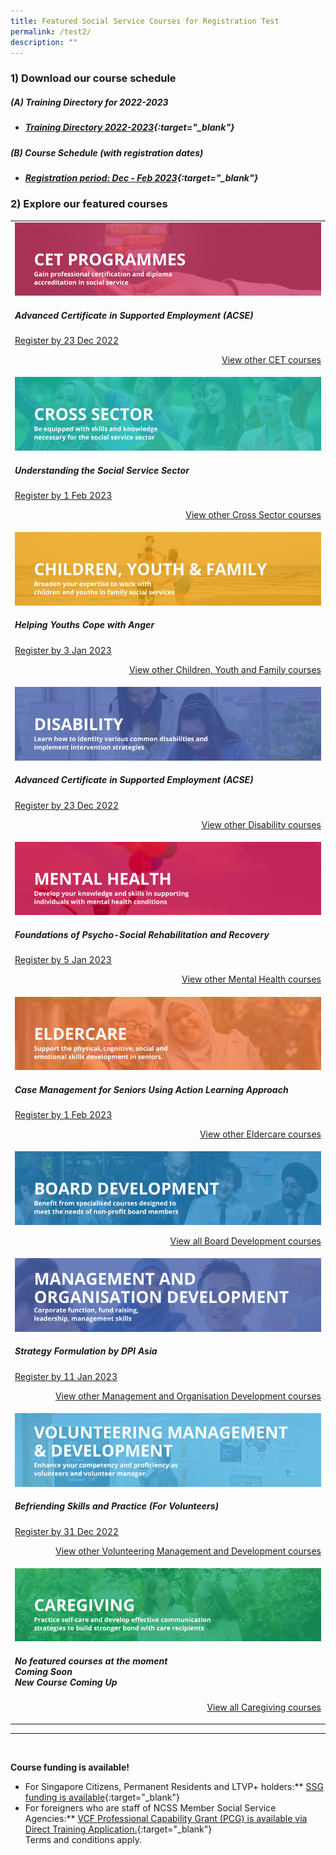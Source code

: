 ```yaml
---
title: Featured Social Service Courses for Registration Test
permalink: /test2/
description: ""
---
```

### 1) Download our course schedule

##### **(A) Training Directory for 2022-2023**
* ##### [Training Directory 2022-2023](/files/Files%20for%20Learners/FY22-Training-Directory-updated-1Sept22.pdf){:target="_blank"} 

##### **(B) Course Schedule (with registration dates)** <br>
* ##### [Registration period: Dec - Feb 2023](/files/Files%20for%20Learners/Monthly%20Featured%20Courses%20-%20Dec%20to%20Mar%202023.pdf){:target="_blank"}


### 2) Explore our featured courses

<table>
	<tbody><tr> <td><img src="/images/training/cet-v2.png" alt="Continuing"><h5>Advanced Certificate in Supported Employment (ACSE)</h5><a href="https://iltms.ssi.gov.sg/registration/#/Course?coursecode=SDIS8">Register by 23 Dec 2022</a><p></p><p style="text-align: right;"><a href="https://www.ssi.gov.sg/training/cet/">View other CET courses</a></p></td>
		
</tr><tr> <td><img src="/images/training/cross-sector-v2.png" alt="cross sector"><h5>Understanding the Social Service Sector</h5><a href="https://iltms.ssi.gov.sg/registration/#/Course?coursecode=SCET6-M">Register by 1 Feb 2023</a><p></p><p style="text-align: right;"><a href="https://www.ssi.gov.sg/training/cross-sector/">View other Cross Sector courses</a></p></td>
		
</tr><tr> <td><img src="/images/training/cyf-v2.png" alt="CYF"><h5>Helping Youths Cope with Anger</h5><a href="https://iltms.ssi.gov.sg/registration/#/Course?coursecode=SCYF5158">Register by 3 Jan 2023</a><p></p><p style="text-align: right;"><a href="https://www.ssi.gov.sg/training/cyandf/">View other Children, Youth and Family courses</a></p></td>

</tr><tr> <td><img src="/images/training/disability-v2.png" alt="disability"><h5>Advanced Certificate in Supported Employment (ACSE)</h5><a href="https://iltms.ssi.gov.sg/registration/#/Course?coursecode=SDIS8">Register by 23 Dec 2022</a><p></p><p style="text-align: right;"><a href="https://www.ssi.gov.sg/training/disability/">View other Disability courses</a></p></td>

</tr><tr> <td><img src="/images/training/mental-health-v2.png" alt="mental"><h5>Foundations of Psycho-Social Rehabilitation and Recovery</h5><a href="https://iltms.ssi.gov.sg/registration/#/Course?coursecode=SMTH387">Register by 5 Jan 2023</a><p></p><p style="text-align: right;"><a href="https://www.ssi.gov.sg/training/mental-health">View other Mental Health courses</a></p></td>

</tr><tr> <td><img src="/images/training/eldercare-v2.png" alt="Caring and communicating with dementia and senior persons courses"><h5>Case Management for Seniors Using Action Learning Approach</h5><a href="https://iltms.ssi.gov.sg/registration/#/Course?coursecode=SECH5364/">Register by 1 Feb 2023</a><p></p><p style="text-align: right;"><a href="https://www.ssi.gov.sg/training/eldercare/">View other Eldercare courses</a></p></td>

</tr><tr> <td><img src="/images/training/board-v2.png" alt="BOARD"><p></p><p style="text-align: right;"><a href="https://www.ssi.gov.sg/training/eldercare/">View all Board Development courses</a></p></td>
	
</tr><tr> <td><img src="/images/training/mod-v2.png" alt="MOD"><h5>Strategy Formulation by DPI Asia</h5><a href="https://www.dpi-asia.com/post/agility-is-strategy-outdated">Register by 11 Jan 2023</a><p></p><p style="text-align: right;"><a href="https://www.ssi.gov.sg/training/management-and-organisation-development/">View other Management and Organisation Development courses</a></p></td>

</tr><tr> <td><img src="/images/training/volunteer-v2.png" alt="volunteering"><h5>Befriending Skills and Practice (For Volunteers)</h5><a href="https://iltms.ssi.gov.sg/registration/#/Course?coursecode=SVDM5311">Register by 31 Dec 2022</a><p></p><p style="text-align: right;"><a href="https://www.ssi.gov.sg/training/volunteer-development-and-management/">View other Volunteering Management and Development courses</a></p></td>

</tr><tr> <td><img src="/images/training/caregiving-v2.png" alt="caregiving"><h5>No featured courses at the moment<br>Coming Soon<br>New Course Coming Up<br></h5><p style="text-align: right;"><a href="https://www.ssi.gov.sg/training/caregiving/">View all Caregiving courses</a></p></td>
	</tr></tbody></table>

--- 
<br>


**Course funding is available!**
* For Singapore Citizens, Permanent Residents and LTVP+ holders:** [SSG funding is available](https://www.ssg-wsg.gov.sg/individuals/training-grants-incentives.html){:target="_blank"}  
* For foreigners who are staff of NCSS Member Social Service Agencies:** [VCF Professional Capability Grant (PCG) is available via Direct Training Application.](https://www.ncss.gov.sg/grants-search/detail-page/VCFProfessionalCapabilityGrant-LocalTraining){:target="_blank"} <br>
Terms and conditions apply.